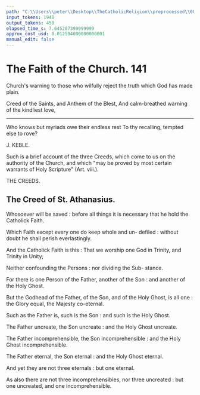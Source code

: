 ```yaml
---
path: "C:\\Users\\peter\\Desktop\\TheCatholicReligion\\preprocessed\\00160.jpg"
input_tokens: 1948
output_tokens: 450
elapsed_time_s: 7.645207399999999
approx_cost_usd: 0.012594000000000001
manual_edit: false
---
```

# The Faith of the Church. 141

Church's warning to those who wilfully reject
the truth which God has made plain.

Creed of the Saints, and Anthem of the Blest,
And calm-breathed warning of the kindliest love,

*****

Who knows but myriads owe their endless rest
To thy recalling, tempted else to rove?

J. KEBLE.

Such is a brief account of the three Creeds,
which come to us on the authority of the Church,
and which "may be proved by most certain
warrants of Holy Scripture" (Art. viii.).

THE CREEDS.

## The Creed of St. Athanasius.

Whosoever will be saved : before all things it is necessary
that he hold the Catholick Faith.

Which Faith except every one do keep whole and un-
defiled : without doubt he shall perish everlastingly.

And the Catholick Faith is this : That we worship one
God in Trinity, and Trinity in Unity;

Neither confounding the Persons : nor dividing the Sub-
stance.

For there is one Person of the Father, another of the Son :
and another of the Holy Ghost.

But the Godhead of the Father, of the Son, and of the
Holy Ghost, is all one : the Glory equal, the Majesty
co-eternal.

Such as the Father is, such is the Son : and such is the
Holy Ghost.

The Father uncreate, the Son uncreate : and the Holy
Ghost uncreate.

The Father incomprehensible, the Son incomprehensible :
and the Holy Ghost incomprehensible.

The Father eternal, the Son eternal : and the Holy Ghost
eternal.

And yet they are not three eternals : but one eternal.

As also there are not three incomprehensibles, nor three
uncreated : but one uncreated, and one incomprehensible.